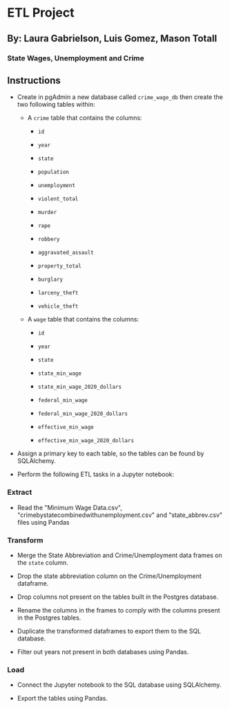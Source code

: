 # ETL Project
## By: Laura Gabrielson, Luis Gomez, Mason Totall
### State Wages, Unemployment and Crime

## Instructions

* Create in pgAdmin a new database called `crime_wage_db` then create the two following tables within:
  
  * A `crime` table that contains the columns:

    * `id`
    
    * `year`

    * `state`

    * `population`
    
    * `unemployment`

    * `violent_total`

    * `murder`

    * `rape`

    * `robbery`

    * `aggravated_assault`

    * `property_total`

    * `burglary`

    * `larceny_theft`

    * `vehicle_theft`

  * A `wage` table that contains the columns:

    * `id`
    
    * `year`

    * `state`

    * `state_min_wage`
    
    * `state_min_wage_2020_dollars`

    * `federal_min_wage`

    * `federal_min_wage_2020_dollars`

    * `effective_min_wage`

    * `effective_min_wage_2020_dollars`

* Assign a primary key to each table, so the tables can be found by SQLAlchemy.

* Perform the following ETL tasks in a Jupyter notebook:

### Extract

* Read the "Minimum Wage Data.csv", "crimebystatecombinedwithunemployment.csv" and "state_abbrev.csv" files using Pandas

### Transform

* Merge the State Abbreviation and Crime/Unemployment data frames on the `state` column.

* Drop the state abbreviation column on the Crime/Unemployment dataframe.

* Drop columns not present on the tables built in the Postgres database.

* Rename the columns in the frames to comply with the columns present in the Postgres tables.

* Duplicate the transformed dataframes to export them to the SQL database.

* Filter out years not present in both databases using Pandas.

### Load

* Connect the Jupyter notebook to the SQL database using SQLAlchemy.

* Export the tables using Pandas.